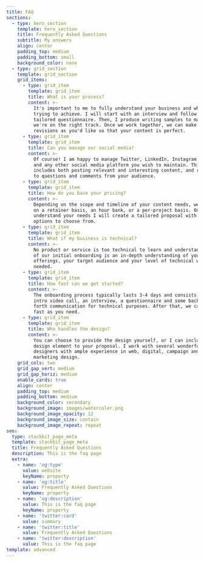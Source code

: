 ```yaml
---
title: FAQ
sections:
  - type: hero_section
    template: hero_section
    title: Frequently Asked Questions
    subtitle: My answers
    align: center
    padding_top: medium
    padding_bottom: small
    background_color: none
  - type: grid_section
    template: grid_section
    grid_items:
      - type: grid_item
        template: grid_item
        title: What is your process?
        content: >-
          It's important to me to fully understand your business and what you're
          trying to achieve. I will start with an interview and follow up with a
          tailored questionnaire. Then, I produce writing samples to make sure
          we're on the right track. Once we work together, we can make as many
          revisions as you'd like so that your content is perfect.
      - type: grid_item
        template: grid_item
        title: Can you manage our social media?
        content: >-
          Of course! I am happy to manage Twitter, LinkedIn, Instagram, Facebook
          and any other social media platform you wish to maintain. This
          includes both posting relevant and interesting content, and replying
          to questions and comments from your audience.
      - type: grid_item
        template: grid_item
        title: How do you base your pricing?
        content: >-
          Depending on the scope and timeline of your content needs, we can work
          on a retainer basis, an hour bank, or a per-project basis. Once I
          understand your needs I will create a tailored proposal with several
          options to choose from.
      - type: grid_item
        template: grid_item
        title: What if my business is technical?
        content: >-
          No product or service is too technical to learn and understand. Part
          of our initial onboarding is an in-depth understanding of your
          offerings, your target audience and your level of technical writing
          needed.
      - type: grid_item
        template: grid_item
        title: How fast can we get started?
        content: >-
          The onboarding process typically lasts 3-4 days and consists of an
          intro video call, an interview, a questionnaire and some back and
          forth communication for technical purposes. After that, we can go as
          fast as you need.
      - type: grid_item
        template: grid_item
        title: Who handles the design?
        content: >-
          You can choose to provide the design yourself, or I can include a
          design element to your proposal. I work with several wonderful
          designers with ample experience in web, digital, campaign and
          marketing design.
    grid_cols: two
    grid_gap_vert: medium
    grid_gap_horiz: medium
    enable_cards: true
    align: center
    padding_top: medium
    padding_bottom: medium
    background_color: secondary
    background_image: images/watercolor.png
    background_image_opacity: 12
    background_image_size: contain
    background_image_repeat: repeat
seo:
  type: stackbit_page_meta
  template: stackbit_page_meta
  title: Frequently Asked Questions
  description: This is the faq page
  extra:
    - name: 'og:type'
      value: website
      keyName: property
    - name: 'og:title'
      value: Frequently Asked Questions
      keyName: property
    - name: 'og:description'
      value: This is the faq page
      keyName: property
    - name: 'twitter:card'
      value: summary
    - name: 'twitter:title'
      value: Frequently Asked Questions
    - name: 'twitter:description'
      value: This is the faq page
template: advanced
---
```

